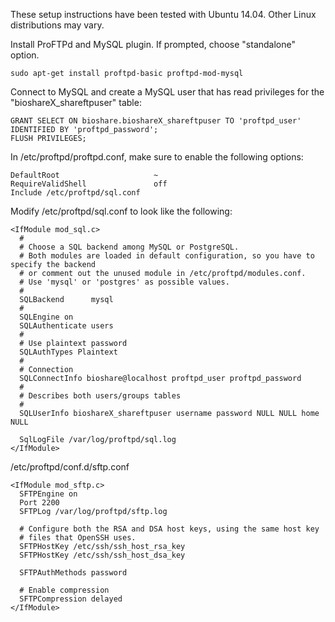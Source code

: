 These setup instructions have been tested with Ubuntu 14.04.  Other Linux distributions may vary.

Install ProFTPd and MySQL plugin.  If prompted, choose "standalone" option.
~~~
sudo apt-get install proftpd-basic proftpd-mod-mysql
~~~

Connect to MySQL and create a MySQL user that has read privileges for the "bioshareX_shareftpuser" table:
~~~
GRANT SELECT ON bioshare.bioshareX_shareftpuser TO 'proftpd_user' IDENTIFIED BY 'proftpd_password';
FLUSH PRIVILEGES;
~~~

In /etc/proftpd/proftpd.conf, make sure to enable the following options:
~~~
DefaultRoot                     ~
RequireValidShell               off
Include /etc/proftpd/sql.conf
~~~

Modify /etc/proftpd/sql.conf to look like the following:
~~~
<IfModule mod_sql.c>
  #
  # Choose a SQL backend among MySQL or PostgreSQL.
  # Both modules are loaded in default configuration, so you have to specify the backend
  # or comment out the unused module in /etc/proftpd/modules.conf.
  # Use 'mysql' or 'postgres' as possible values.
  #
  SQLBackend      mysql
  #
  SQLEngine on
  SQLAuthenticate users
  #
  # Use plaintext password
  SQLAuthTypes Plaintext
  #
  # Connection
  SQLConnectInfo bioshare@localhost proftpd_user proftpd_password
  #
  # Describes both users/groups tables
  #
  SQLUserInfo bioshareX_shareftpuser username password NULL NULL home NULL
  
  SqlLogFile /var/log/proftpd/sql.log
</IfModule>
~~~

/etc/proftpd/conf.d/sftp.conf
~~~
<IfModule mod_sftp.c>
  SFTPEngine on
  Port 2200
  SFTPLog /var/log/proftpd/sftp.log

  # Configure both the RSA and DSA host keys, using the same host key
  # files that OpenSSH uses.
  SFTPHostKey /etc/ssh/ssh_host_rsa_key
  SFTPHostKey /etc/ssh/ssh_host_dsa_key

  SFTPAuthMethods password

  # Enable compression
  SFTPCompression delayed
</IfModule>
~~~
